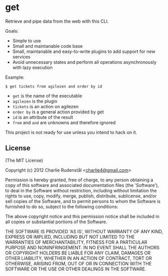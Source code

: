 # get

Retrieve and pipe data from the web with this CLI.

Goals:
- Simple to use
- Small and maintanable code base
- Small, maintanable and easy-to-write plugins to add support for new services
- Avoid unnecessary states and perform all operations asynchronously with lazy execution 

Example:

    $ get tickets from agilezen and order by id

- `get` is the name of the executable
- `agilezen` is the plugin
- `tickets` is an action on agilezen
- `order by` is a general action provided by get
- `id` is an attribute of the result
- `from` and `and` are unknowns and therefore ignored

This project is not ready for use unless you intend to hack on it.

## License 

(The MIT License)

Copyright (c) 2012 Charlie Rudenstål &lt;charlie4@gmail.com&gt;

Permission is hereby granted, free of charge, to any person obtaining
a copy of this software and associated documentation files (the
'Software'), to deal in the Software without restriction, including
without limitation the rights to use, copy, modify, merge, publish,
distribute, sublicense, and/or sell copies of the Software, and to
permit persons to whom the Software is furnished to do so, subject to
the following conditions:

The above copyright notice and this permission notice shall be
included in all copies or substantial portions of the Software.

THE SOFTWARE IS PROVIDED 'AS IS', WITHOUT WARRANTY OF ANY KIND,
EXPRESS OR IMPLIED, INCLUDING BUT NOT LIMITED TO THE WARRANTIES OF
MERCHANTABILITY, FITNESS FOR A PARTICULAR PURPOSE AND NONINFRINGEMENT.
IN NO EVENT SHALL THE AUTHORS OR COPYRIGHT HOLDERS BE LIABLE FOR ANY
CLAIM, DAMAGES OR OTHER LIABILITY, WHETHER IN AN ACTION OF CONTRACT,
TORT OR OTHERWISE, ARISING FROM, OUT OF OR IN CONNECTION WITH THE
SOFTWARE OR THE USE OR OTHER DEALINGS IN THE SOFTWARE.